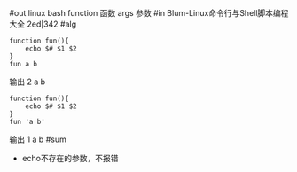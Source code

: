 #out
linux bash function 函数 args 参数
#in
Blum-Linux命令行与Shell脚本编程大全 2ed|342
#alg
```
function fun(){
    echo $# $1 $2
}
fun a b
```
输出 2 a b
```
function fun(){
    echo $# $1 $2
}
fun 'a b'
```
输出 1 a b
#sum
- echo不存在的参数，不报错
